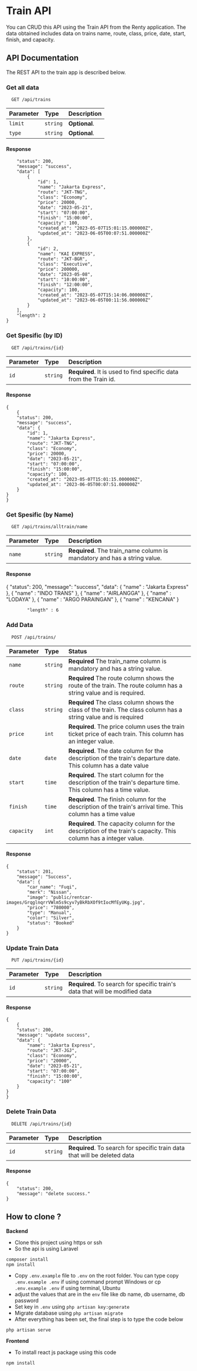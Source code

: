 # Train API 

You can CRUD this API using the Train API from the Renty application. The data obtained includes data on trains name, route, class, price, date, start, finish, and capacity.

## API Documentation

The REST API to the train app is described below.

### Get all data

```
  GET /api/trains
```

| Parameter | Type     | Description                                                                                                                                                |
| :-------- | :------- | :--------------------------------------------------------------------------------------------------------------------------------------------------------- |
| `limit`   | `string` | **Optional**. 
| `type`    | `string` | **Optional**.                                

#### Response

```{
    "status": 200,
    "message": "success",
    "data": [
        {
            "id": 1,
            "name": "Jakarta Express",
            "route": "JKT-TNG",
            "class": "Economy",
            "price": 20000,
            "date": "2023-05-21",
            "start": "07:00:00",
            "finish": "15:00:00",
            "capacity": 100,
            "created_at": "2023-05-07T15:01:15.000000Z",
            "updated_at": "2023-06-05T00:07:51.000000Z"
        },
        {
            "id": 2,
            "name": "KAI EXPRESS",
            "route": "JKT-BGR",
            "class": "Executive",
            "price": 200000,
            "date": "2023-05-08",
            "start": "10:00:00",
            "finish": "12:00:00",
            "capacity": 100,
            "created_at": "2023-05-07T15:14:06.000000Z",
            "updated_at": "2023-06-05T00:11:56.000000Z"
        }
    ],
    "length": 2
}

```

### Get Spesific (by ID)

```
  GET /api/trains/{id}
```

| Parameter | Type     | Description                                                     |
| :-------- | :------- | :-------------------------------------------------------------- |
| `id`      | `string` | **Required**. It is used to find specific data from the Train id. |

#### Response

```
{
    {
    "status": 200,
    "message": "success",
    "data": {
        "id": 1,
        "name": "Jakarta Express",
        "route": "JKT-TNG",
        "class": "Economy",
        "price": 20000,
        "date": "2023-05-21",
        "start": "07:00:00",
        "finish": "15:00:00",
        "capacity": 100,
        "created_at": "2023-05-07T15:01:15.000000Z",
        "updated_at": "2023-06-05T00:07:51.000000Z"
    }
}
}
```

### Get Spesific (by Name)

```
  GET /api/trains/alltrain/name
```

| Parameter | Type     | Description                                                     |
| :-------- | :------- | :-------------------------------------------------------------- |
| `name`      | `string` | **Required**. The train_name column is mandatory and has a string value. |

#### Response

{
    "status": 200,
    "message": "success",
    "data": 
                {
                "name" : "Jakarta Express"
                },
                {
                "name" : "INDO TRANS"
                },
                {
                "name" : "AIRLANGGA"
                },
                {
                "name" : "LODAYA"
                },
                {
                "name" : "ARGO PARAINGAN"
                },
                {
                "name" : "KENCANA"
                }
                
            "length" : 6

### Add  Data

```
  POST /api/trains/
```

| Parameter  | Type     | Status                                                                                                                              |
| :--------- | :------- | :---------------------------------------------------------------------------------------------------------------------------------- |
| `name` | `string` | **Required** The train_name column is mandatory and has a string value.                                                                 |
| `route`     | `string` | **Required** The route column shows the route of the train. The route column has a string value and is required.                   |
| `class`    | `string`   | **Required** The class column shows the class of the train. The class column has a string value and is required                   |
| `price`    | `int` | **Required**. The price column uses the train ticket price of each train. This column has an integer value.                            |
| `date`     | `date` | **Required**. The date column for the description of the train's departure date. This column has a date value                         |
| `start`    | `time` | **Required**. The start column for the description of the train's departure time. This column has a time value.                       |
| `finish`   | `time` | **Required**. The finish column for the description of the train's arrival time. This column has a time value                         |
| `capacity`   | `int` | **Required**. The capacity column for the description of the train's capacity. This column has a integer value.                      |
#### Response

```
{
    "status": 201,
    "message": "Success",
    "data": {
        "car_name": "Fuqi",
        "merk": "Nissan",
        "image": "public/rentcar-images/GrqglnqrrVWlm5s9cyv7yBkRbXOf9tIocMfEyUKg.jpg",
        "price": "780000",
        "type": "Manual",
        "color": "Silver",
        "status": "Booked"
    }
}
```

### Update Train Data

```
  PUT /api/trains/{id}
```

| Parameter | Type     | Description                                                              |
| :-------- | :------- | :----------------------------------------------------------------------- |
| `id`      | `string` | **Required**. To search for specific train's data that will be modified data |

#### Response

```
{
    {
    "status": 200,
    "message": "update success",
    "data": {
        "name": "Jakarta Express",
        "route": "JKT-JGJ",
        "class": "Economy",
        "price": "20000",
        "date": "2023-05-21",
        "start": "07:00:00",
        "finish": "15:00:00",
        "capacity": "100"
    }
}
}
```

### Delete Train Data

```
  DELETE /api/trains/{id}
```

| Parameter | Type     | Description                                                              |
| :-------- | :------- | :----------------------------------------------------------------------  |
| `id`      | `string` | **Required**. To search for specific train data that will be deleted data|

#### Response

```
{
    "status": 200,
    "message": "delete success."
}
```

## How to clone ?

**Backend**

- Clone this project using https or ssh
- So the api is using Laravel

```
composer install
npm install
```

- Copy `.env.example` file to `.env` on the root folder. You can type copy `.env.example .env` if using command prompt Windows or cp `.env.example .env` if using terminal, Ubuntu
- adjust the values that are in the `env` file like db name, db username, db password
- Set key in `.env` using `php artisan key:generate`
- Migrate database using `php artisan migrate`
- After everything has been set, the final step is to type the code below

```
php artisan serve
```

**Frontend**

- To install react js package using this code

```
npm install
```

